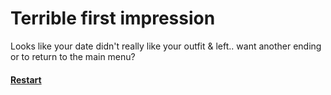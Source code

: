 # Terrible first impression
Looks like your date didn't really like your outfit & left.. want another ending or to return to the main menu?

#### [Restart](../README.md)